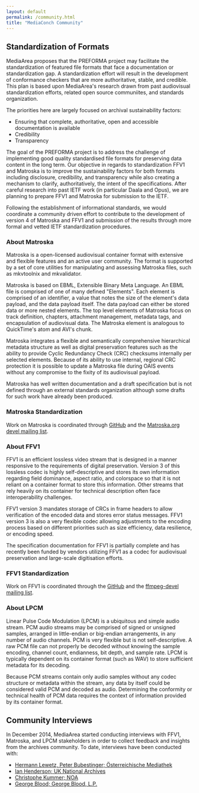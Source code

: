 ```yaml
---
layout: default
permalink: /community.html
title: "MediaConch Community"
---
```


## Standardization of Formats

MediaArea proposes that the PREFORMA project may facilitate the standardization of featured file formats that face a documentation or standardization gap. A standardization effort will result in the development of conformance checkers that are more authoritative, stable, and credible. This plan is based upon MediaArea's research drawn from past audiovisual standardization efforts, related open source communiites, and standards organization.

The priorities here are largely focused on archival sustainability factors:

* Ensuring that complete, authoritative, open and accessible documentation is available
* Credibility
* Transparency

The goal of the PREFORMA project is to address the challenge of implementing good quality standardised file formats for preserving data content in the long term. Our objective in regards to standardization FFV1 and Matroska is to improve the sustainability factors for both formats including disclosure, credibility, and transparency while also creating a mechanism to clarify, authoritatively, the intent of the specifications. After careful research into past IETF work (in particular Daala and Opus), we are planning to prepare FFV1 and Matroska for submission to the IETF.

Following the establishment of informational standards, we would coordinate a community driven effort to contribute to the development of version 4 of Matroska and FFV1 and submission of the results through more formal and vetted IETF standardization procedures.

### About Matroska

Matroska is a open-licensed audiovisual container format with extensive and flexible features and an active user community. The format is supported by a set of core utilities for manipulating and assessing Matroska files, such as mkvtoolnix and mkvalidator.

Matroska is based on EBML, Extensible Binary Meta Language. An EBML file is comprised of one of many defined "Elements". Each element is comprised of an identifier, a value that notes the size of the element's data payload, and the data payload itself. The data payload can either be stored data or more nested elements. The top level elements of Matroska focus on track definition, chapters, attachment management, metadata tags, and encapsulation of audiovisual data. The Matroska element is analogous to QuickTime's atom and AVI's chunk.

Matroska integrates a flexible and semantically comprehensive hierarchical metadata structure as well as digital preservation features such as the ability to provide Cyclic Redundancy Check (CRC) checksums internally per selected elements. Because of its ability to use internal, regional CRC protection it is possible to update a Matroska file during OAIS events without any compromise to the fixity of its audiovisual payload.

Matroska has well written documentation and a draft specification but is not defined through an external standards organization although some drafts for such work have already been produced.

### Matroska Standardization

Work on Matroska is coordinated through [GitHub](https://github.com/Matroska-Org/ebml-specification) and the [Matroska.org devel mailing list](http://lists.matroska.org/cgi-bin/mailman/listinfo/matroska-devel). 

### About FFV1

FFV1 is an efficient lossless video stream that is designed in a manner responsive to the requirements of digital preservation. Version 3 of this lossless codec is highly self-descriptive and stores its own information regarding field dominance, aspect ratio, and colorspace so that it is not reliant on a container format to store this information. Other streams that rely heavily on its container for technical description often face interoperability challenges.

FFV1 version 3 mandates storage of CRCs in frame headers to allow verification of the encoded data and stores error status messages. FFV1 version 3 is also a very flexible codec allowing adjustments to the encoding process based on different priorities such as size efficiency, data resilience, or encoding speed.

The specification documentation for FFV1 is partially complete and has recently been funded by vendors utilizing FFV1 as a codec for audiovisual preservation and large-scale digitisation efforts.

### FFV1 Standardization

Work on FFV1 is coordinated through the [GitHub](https://github.com/MediaArea/FFV1) and the [ffmpeg-devel mailing list](http://ffmpeg.org/mailman/listinfo/ffmpeg-devel).

### About LPCM

Linear Pulse Code Modulation (LPCM) is a ubiquitous and simple audio stream. PCM audio streams may be comprised of signed or unsigned samples, arranged in little-endian or big-endian arrangements, in any number of audio channels. PCM is very flexible but is not self-descriptive. A raw PCM file can not properly be decoded without knowing the sample encoding, channel count, endianness, bit depth, and sample rate. LPCM is typically dependent on its container format (such as WAV) to store sufficient metadata for its decoding.

Because PCM streams contain only audio samples without any codec structure or metadata within the stream, any data by itself could be considered valid PCM and decoded as audio. Determining the conformity or technical health of PCM data requires the context of information provided by its container format. 

## Community Interviews

In December 2014, MediaArea started conducting interviews with FFV1, Matroska, and LPCM stakeholders in order to collect feedback and insights from the archives community. To date, interviews have been conducted with:
<ul>
  <li><a href="/interviews/InterviewLewetzBubestinger.html">Hermann Lewetz, Peter Bubestinger; Österreichische Mediathek</a>
    </li>
  <li><a href="/interviews/InterviewHenderson.html">Ian Henderson; UK National Archives</a>
    </li>
  <li><a href="/interviews/InterviewKummer.html">Christophe Kummer; NOA</a>
    </li>
  <li><a href="/interviews/InterviewBlood.html">George Blood; George Blood, L.P.</a>
    </li>
</ul>
